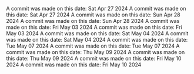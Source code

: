 A commit was made on this date: Sat Apr 27 2024
A commit was made on this date: Sat Apr 27 2024
A commit was made on this date: Sun Apr 28 2024
A commit was made on this date: Sun Apr 28 2024
A commit was made on this date: Fri May 03 2024
A commit was made on this date: Fri May 03 2024
A commit was made on this date: Sat May 04 2024
A commit was made on this date: Sat May 04 2024
A commit was made on this date: Tue May 07 2024
A commit was made on this date: Tue May 07 2024
A commit was made on this date: Thu May 09 2024
A commit was made on this date: Thu May 09 2024
A commit was made on this date: Fri May 10 2024
A commit was made on this date: Fri May 10 2024

